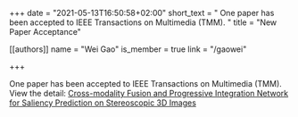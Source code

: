 +++
date = "2021-05-13T16:50:58+02:00"
short_text = "  One paper has been accepted to IEEE Transactions on Multimedia (TMM). "
title = "New Paper Acceptance"

[[authors]]
    name = "Wei Gao"
    is_member = true
    link = "/gaowei"

+++

One paper has been accepted to IEEE Transactions on Multimedia (TMM). View the detail: [Cross-modality Fusion and Progressive Integration Network for Saliency Prediction on Stereoscopic 3D Images](/publication/cross-modality-fusion)

